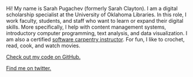 
Hi! My name is Sarah Pugachev (formerly Sarah Clayton). I am a digital scholarship specialist at the University of Oklahoma Libraries. In this role, I work faculty, students, and staff who want to learn or expand their digital skills. More specifically, I help with content management systems, introductory computer programming, text analysis, and data visualization. I am also a certified [software carpentry instructor](https://carpentries.org/). For fun, I like to crochet, read, cook, and watch movies. 

<a href="https://github.com/sclayton29" rel="me">Check out my code on GitHub.</a>

<a href="https://twitter.com/sclayton29" rel="me">Find me on twitter.</a>
